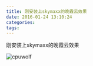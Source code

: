 ```yaml
---
title: 刚安装上skymaxx的晚霞云效果
date: 2016-01-24 13:10:24
categories:
tags:
---
```


刚安装上skymaxx的晚霞云效果

![cpuwolf](/images/data/attachment/201601/24/210938l6ygauj5edagdpt3.jpg)


